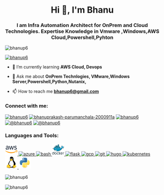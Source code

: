 <h1 align="center">Hi 👋, I'm Bhanu</h1>
<h3 align="center">I am Infra Automation Architect for OnPrem and Cloud Technologies. Expertise Knowledge in Vmware ,Windows,AWS Cloud,Powershell,Pyhton</h3>

<p align="left"> <img src="https://komarev.com/ghpvc/?username=bhanup6&label=Profile%20views&color=0e75b6&style=flat" alt="bhanup6" /> </p>

<p align="left"> <a href="https://twitter.com/bhanup6" target="blank"><img src="https://img.shields.io/twitter/follow/bhanup6?logo=twitter&style=for-the-badge" alt="bhanup6" /></a> </p>

- 🌱 I’m currently learning **AWS Cloud, Devops**

- 💬 Ask me about **OnPrem Technlogies, VMware,Windows Server,Powershell,Python,Nutanix,**

- 📫 How to reach me **bhanup6@gmail.com**

<h3 align="left">Connect with me:</h3>
<p align="left">
<a href="https://twitter.com/bhanup6" target="blank"><img align="center" src="https://raw.githubusercontent.com/rahuldkjain/github-profile-readme-generator/master/src/images/icons/Social/twitter.svg" alt="bhanup6" height="30" width="40" /></a>
<a href="https://linkedin.com/in/bhanuprakash-parumanchala-2000911a" target="blank"><img align="center" src="https://raw.githubusercontent.com/rahuldkjain/github-profile-readme-generator/master/src/images/icons/Social/linked-in-alt.svg" alt="bhanuprakash-parumanchala-2000911a" height="30" width="40" /></a>
<a href="https://instagram.com/bhanup6" target="blank"><img align="center" src="https://raw.githubusercontent.com/rahuldkjain/github-profile-readme-generator/master/src/images/icons/Social/instagram.svg" alt="bhanup6" height="30" width="40" /></a>
<a href="https://hashnode.com/@bhanup6" target="blank"><img align="center" src="https://raw.githubusercontent.com/rahuldkjain/github-profile-readme-generator/master/src/images/icons/Social/hashnode.svg" alt="@bhanup6" height="30" width="40" /></a>
<a href="https://medium.com/@bhanup6" target="blank"><img align="center" src="https://raw.githubusercontent.com/rahuldkjain/github-profile-readme-generator/master/src/images/icons/Social/medium.svg" alt="@bhanup6" height="30" width="40" /></a>
</p>

<h3 align="left">Languages and Tools:</h3>
<p align="left"> <a href="https://aws.amazon.com" target="_blank" rel="noreferrer"> <img src="https://raw.githubusercontent.com/devicons/devicon/master/icons/amazonwebservices/amazonwebservices-original-wordmark.svg" alt="aws" width="40" height="40"/> </a> <a href="https://azure.microsoft.com/en-in/" target="_blank" rel="noreferrer"> <img src="https://www.vectorlogo.zone/logos/microsoft_azure/microsoft_azure-icon.svg" alt="azure" width="40" height="40"/> </a> <a href="https://www.gnu.org/software/bash/" target="_blank" rel="noreferrer"> <img src="https://www.vectorlogo.zone/logos/gnu_bash/gnu_bash-icon.svg" alt="bash" width="40" height="40"/> </a> <a href="https://www.docker.com/" target="_blank" rel="noreferrer"> <img src="https://raw.githubusercontent.com/devicons/devicon/master/icons/docker/docker-original-wordmark.svg" alt="docker" width="40" height="40"/> </a> <a href="https://flask.palletsprojects.com/" target="_blank" rel="noreferrer"> <img src="https://www.vectorlogo.zone/logos/pocoo_flask/pocoo_flask-icon.svg" alt="flask" width="40" height="40"/> </a> <a href="https://cloud.google.com" target="_blank" rel="noreferrer"> <img src="https://www.vectorlogo.zone/logos/google_cloud/google_cloud-icon.svg" alt="gcp" width="40" height="40"/> </a> <a href="https://git-scm.com/" target="_blank" rel="noreferrer"> <img src="https://www.vectorlogo.zone/logos/git-scm/git-scm-icon.svg" alt="git" width="40" height="40"/> </a> <a href="https://gohugo.io/" target="_blank" rel="noreferrer"> <img src="https://api.iconify.design/logos-hugo.svg" alt="hugo" width="40" height="40"/> </a> <a href="https://kubernetes.io" target="_blank" rel="noreferrer"> <img src="https://www.vectorlogo.zone/logos/kubernetes/kubernetes-icon.svg" alt="kubernetes" width="40" height="40"/> </a> <a href="https://www.linux.org/" target="_blank" rel="noreferrer"> <img src="https://raw.githubusercontent.com/devicons/devicon/master/icons/linux/linux-original.svg" alt="linux" width="40" height="40"/> </a> <a href="https://www.python.org" target="_blank" rel="noreferrer"> <img src="https://raw.githubusercontent.com/devicons/devicon/master/icons/python/python-original.svg" alt="python" width="40" height="40"/> </a> </p>

<p><img align="center" src="https://github-readme-stats.vercel.app/api/top-langs?username=bhanup6&show_icons=true&locale=en&layout=compact" alt="bhanup6" /></p>

<p><img align="center" src="https://github-readme-streak-stats.herokuapp.com/?user=bhanup6&" alt="bhanup6" /></p>
